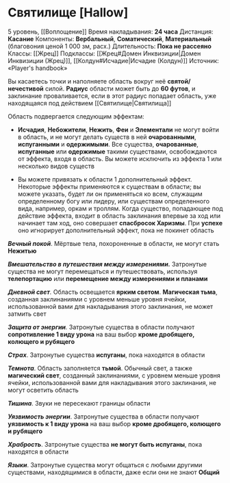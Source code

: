 # Святилище [Hallow]
5 уровень, [[Воплощение]]
Время накладывания: **24 часа**
Дистанция: **Касание**
Компоненты: **Вербальный**, **Соматический**, **Материальный** (благовония ценой 1 000 зм, расх.)
Длительность: **Пока не рассеяно**
Классы: [[Жрец]]
Подклассы: [[Жрец#Домен Инквизиции|Домен Инквизиции (Жрец)]], [[Колдун#Исчадие|Исчадие (Колдун)]]
Источник: «Player's handbook»

Вы касаетесь точки и наполняете область вокруг неё **святой/нечестивой** силой. **Радиус** области может быть до **60 футов**, и заклинание проваливается, если в этот радиус попадает область, уже находящаяся под действием [[Святилище|Святилища]]

Область подвергается следующим эффектам:

- **Исчадия**, **Небожители**, **Нежить**, **Феи** и **Элементали** не могут войти в область, и не могут делать существ в ней **очарованными**, **испуганными** и **одержимыми**. Все существа, **очарованные**, **испуганные** или **одержимые** такими существами, освобождаются от эффекта, входя в область. Вы можете исключить из эффекта 1 или несколько видов существ

- Вы можете привязать к области 1 дополнительный эффект. Некоторые эффекты применяются к существам в области; вы можете указать, будет ли он применяться ко всем, служащим определенному богу или лидеру, или существам определенного вида, например, оркам и троллям. Когда существо, попадающее под действие эффекта, входит в область заклинания впервые за ход или начинает там ход, оно совершает **спасбросок Харизмы**. При **успехе** оно игнорирует дополнительный эффект, пока не покинет область

**_Вечный покой_**. Мёртвые тела, похороненные в области, не могут стать **Нежитью**

_**Вмешательство в путешествия между измерениями.**_ Затронутые существа не могут перемещаться и путешествовать, используя **телепортацию** или **перемещение между измерениями и планами**

_**Дневной свет**._ Область освещается **ярким светом**. **Магическая тьма**, созданная заклинаниями с уровнем меньше уровня ячейки, использованной вами для накладывания этого заклинания, не может затмить свет

_**Защита от энергии**._ Затронутые существа в области получают **сопротивление 1 виду урона** на ваш выбор **кроме дробящего, колющего и рубящего**

**_Страх_**. Затронутые существа **испуганы**, пока находятся в области

**_Темнота_**. Область заполняется **тьмой**. Обычный свет, а также **магический свет**, созданный заклинаниями, с уровнем меньше уровня ячейки, использованной вами для накладывания этого заклинания, не могут осветить область

**_Тишина_**. Звуки не пересекают границы области

**_Уязвимость энергии_**. Затронутые существа в области получают **уязвимость к 1 виду урона** на ваш выбор **кроме дробящего, колющего и рубящего**

**_Храбрость_**. Затронутые существа **не могут быть испуганы**, пока находятся в области

**_Языки_**. Затронутые существа могут общаться с любыми другими существами, находящимися в области, даже если они не знают **Общий**